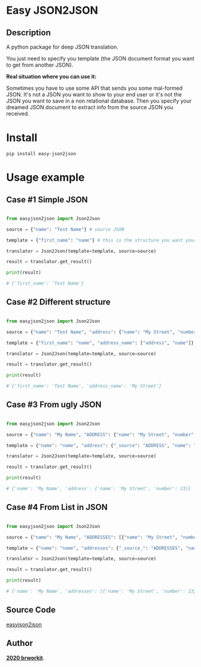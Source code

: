 # Easy JSON2JSON
    
## Description
A python package for deep JSON translation.

You just need to specify you template (the JSON document format you want to get from another JSON).

**Real situation where you can use it:**

Sometimes you have to use some API that sends you some mal-formed JSON. 
It's not a JSON you want to show to your end user or it's not the JSON you want to save in a non relational database.
Then you specify your dreamed JSON document to extract info from the source JSON you received.

# Install 
    pip install easy-json2json

# Usage example 

## Case #1 Simple JSON
```python

from easyjson2json import Json2Json

source = {"name": "Test Name"} # source JSON

template = {"first_name": "name"} # this is the structure you want your new JSON be 

translator = Json2Json(template=template, source=source)

result = translator.get_result()       

print(result)

# {'first_name': 'Test Name'}

```

## Case #2 Different structure
```python

from easyjson2json import Json2Json

source = {"name": "Test Name", "address": {"name": "My Street", "number": 23}} # when is not a plain JSON

template = {"first_name": "name", "address_name": ["address", "name"]} # you don't want all that structure 

translator = Json2Json(template=template, source=source)

result = translator.get_result()       

print(result)

# {'first_name': 'Test Name', 'address_name': 'My Street'}

```

## Case #3 From ugly JSON
```python

from easyjson2json import Json2Json

source = {"name": "My Name", "ADDRESS": {"name": "My Street", "number": 23}} # ugly JSON happens 

template = {"name": "name", "address": {"_source": "ADDRESS", "name": "name", "number": "number"}} # you want beautiful JSON

translator = Json2Json(template=template, source=source)

result = translator.get_result()       

print(result)

# {'name': 'My Name', 'address': {'name': 'My Street', 'number': 23}}
```

## Case #4 From List in JSON
```python

from easyjson2json import Json2Json

source = {"name": "My Name", "ADDRESSES": [{"name": "My Street", "number": 23}]} # when you have a list

template = {"name": "name", "addresses": {"_source_": "ADDRESSES", "name": "name", "number": "number"}} # then you get that list beautifuly

translator = Json2Json(template=template, source=source)

result = translator.get_result()       

print(result)

# {'name': 'My Name', 'addresses': [{'name': 'My Street', 'number': 23}]}

```


## Source Code

[easyjson2json](https://github.com/brworkit/python-package-easy-json2json.git)

## Author

[**2020 brworkit**](https://github.com/brworkit).